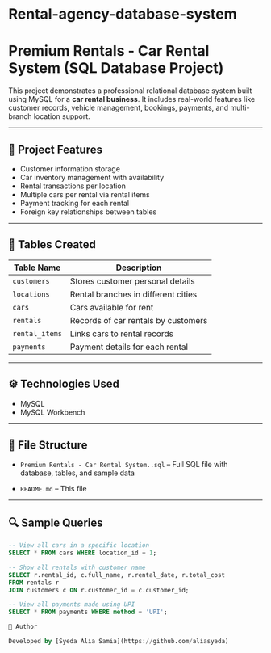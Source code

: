 # Rental-agency-database-system

# Premium Rentals - Car Rental System (SQL Database Project)

This project demonstrates a professional relational database system built using MySQL for a **car rental business**. It includes real-world features like customer records, vehicle management, bookings, payments, and multi-branch location support.

---

## 📌 Project Features

- Customer information storage
- Car inventory management with availability
- Rental transactions per location
- Multiple cars per rental via rental items
- Payment tracking for each rental
- Foreign key relationships between tables

---

## 🧱 Tables Created

| Table Name      | Description                            |
|-----------------|----------------------------------------|
| `customers`      | Stores customer personal details       |
| `locations`      | Rental branches in different cities    |
| `cars`           | Cars available for rent                |
| `rentals`        | Records of car rentals by customers    |
| `rental_items`   | Links cars to rental records           |
| `payments`       | Payment details for each rental        |

---

## ⚙️ Technologies Used

- MySQL
- MySQL Workbench

---

## 📂 File Structure

- `Premium Rentals - Car Rental System..sql` – Full SQL file with database, tables, and sample data
  
- `README.md` – This file

---

## 🔍 Sample Queries

```sql
-- View all cars in a specific location
SELECT * FROM cars WHERE location_id = 1;

-- Show all rentals with customer name
SELECT r.rental_id, c.full_name, r.rental_date, r.total_cost
FROM rentals r
JOIN customers c ON r.customer_id = c.customer_id;

-- View all payments made using UPI
SELECT * FROM payments WHERE method = 'UPI';

🔗 Author

Developed by [Syeda Alia Samia](https://github.com/aliasyeda)


